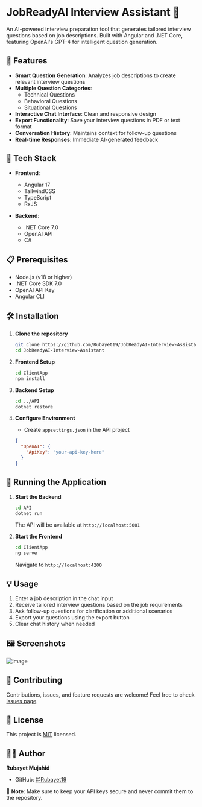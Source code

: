 # JobReadyAI Interview Assistant 🤖

An AI-powered interview preparation tool that generates tailored interview questions based on job descriptions. Built with Angular and .NET Core, featuring OpenAI's GPT-4 for intelligent question generation.

## 🌟 Features

- **Smart Question Generation**: Analyzes job descriptions to create relevant interview questions
- **Multiple Question Categories**:
  - Technical Questions
  - Behavioral Questions
  - Situational Questions
- **Interactive Chat Interface**: Clean and responsive design
- **Export Functionality**: Save your interview questions in PDF or text format
- **Conversation History**: Maintains context for follow-up questions
- **Real-time Responses**: Immediate AI-generated feedback

## 🚀 Tech Stack

- **Frontend**:
  - Angular 17
  - TailwindCSS
  - TypeScript
  - RxJS

- **Backend**:
  - .NET Core 7.0
  - OpenAI API
  - C#

## 📋 Prerequisites

- Node.js (v18 or higher)
- .NET Core SDK 7.0
- OpenAI API Key
- Angular CLI

## 🛠️ Installation

1. **Clone the repository**
   ```bash
   git clone https://github.com/Rubayet19/JobReadyAI-Interview-Assistant.git
   cd JobReadyAI-Interview-Assistant
   ```

2. **Frontend Setup**
   ```bash
   cd ClientApp
   npm install
   ```

3. **Backend Setup**
   ```bash
   cd ../API
   dotnet restore
   ```

4. **Configure Environment**
   - Create `appsettings.json` in the API project
   ```json
   {
     "OpenAI": {
       "ApiKey": "your-api-key-here"
     }
   }
   ```

## 🚦 Running the Application

1. **Start the Backend**
   ```bash
   cd API
   dotnet run
   ```
   The API will be available at `http://localhost:5001`

2. **Start the Frontend**
   ```bash
   cd ClientApp
   ng serve
   ```
   Navigate to `http://localhost:4200`

## 💡 Usage

1. Enter a job description in the chat input
2. Receive tailored interview questions based on the job requirements
3. Ask follow-up questions for clarification or additional scenarios
4. Export your questions using the export button
5. Clear chat history when needed

## 🖼️ Screenshots

![image](https://github.com/user-attachments/assets/90d42d05-0295-444a-8559-06e5dd928b4a)



## 🤝 Contributing

Contributions, issues, and feature requests are welcome! Feel free to check [issues page](https://github.com/Rubayet19/JobReadyAI-Interview-Assistant/issues).

## 📝 License

This project is [MIT](LICENSE) licensed.

## 👨‍💻 Author

**Rubayet Mujahid**
- GitHub: [@Rubayet19](https://github.com/Rubayet19)


💼 **Note**: Make sure to keep your API keys secure and never commit them to the repository.
